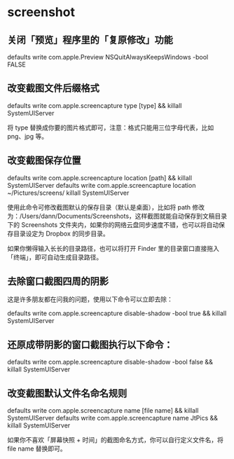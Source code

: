# screenshot
## 关闭「预览」程序里的「复原修改」功能
defaults write com.apple.Preview NSQuitAlwaysKeepsWindows -bool FALSE

## 改变截图文件后缀格式
defaults write com.apple.screencapture type [type] && killall SystemUIServer

将 type 替换成你要的图片格式即可，注意：格式只能用三位字母代表，比如 png、jpg 等。

## 改变截图保存位置
defaults write com.apple.screencapture location [path] && killall SystemUIServer
defaults write com.apple.screencapture location ~/Pictures/screens/
killall SystemUIServer

使用此命令可修改截图默认的保存目录（默认是桌面），比如将 path 修改为：/Users/dann/Documents/Screenshots，这样截图就能自动保存到文稿目录下的 Screenshots 文件夹内，如果你的网络云盘同步速度不错，也可以将自动保存目录设定为 Dropbox 的同步目录。

如果你懒得输入长长的目录路径，也可以将打开 Finder 里的目录窗口直接拖入「终端」，即可自动生成目录路径。

## 去除窗口截图四周的阴影
这是许多朋友都在问我的问题，使用以下命令可以立即去除：

defaults write com.apple.screencapture disable-shadow -bool true && killall SystemUIServer

## 还原成带阴影的窗口截图执行以下命令：
defaults write com.apple.screencapture disable-shadow -bool false && killall SystemUIServer

## 改变截图默认文件名命名规则
defaults write com.apple.screencapture name [file name] && killall SystemUIServer
defaults write com.apple.screencapture name JtPics && killall SystemUIServer

如果你不喜欢「屏幕快照 + 时间」的截图命名方式，你可以自行定义文件名，将 file name 替换即可。
